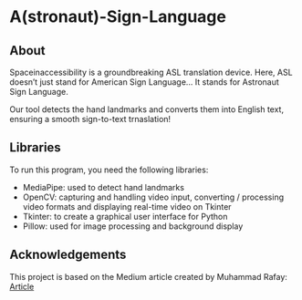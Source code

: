 # A(stronaut)-Sign-Language

## About
Spaceinaccessibility is a groundbreaking ASL translation device. Here, ASL doesn’t just
stand for American Sign Language… It stands for Astronaut Sign Language.

Our tool detects the hand landmarks and converts them into English text, ensuring a smooth sign-to-text trnaslation!

## Libraries

To run this program, you need the following libraries:
- MediaPipe: used to detect hand landmarks
- OpenCV: capturing and handling video input, converting / processing video formats and displaying real-time video on Tkinter
- Tkinter: to create a graphical user interface for Python
- Pillow: used for image processing and background display

## Acknowledgements

This project is based on the Medium article created by Muhammad Rafay:  [Article](https://medium.com/@m.rafaymct/sign-language-recognition-using-python-mediapipe-1de7638d2c1f)
